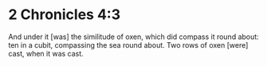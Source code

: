 # 2 Chronicles 4:3

And under it [was] the similitude of oxen, which did compass it round about: ten in a cubit, compassing the sea round about. Two rows of oxen [were] cast, when it was cast.